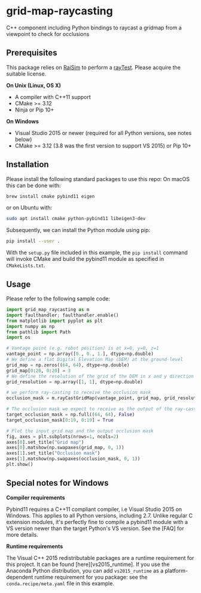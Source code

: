 # grid-map-raycasting

C++ component including Python bindings to raycast a gridmap from a viewpoint to check for occlusions

## Prerequisites

This package relies on [RaiSim](https://raisim.com) to perform a [rayTest](https://raisim.com/sections/RayTest.html).
Please acquire the suitable license.

**On Unix (Linux, OS X)**

* A compiler with C++11 support
* CMake >= 3.12
* Ninja or Pip 10+

**On Windows**

* Visual Studio 2015 or newer (required for all Python versions, see notes below)
* CMake >= 3.12 (3.8 was the first version to support VS 2015) or Pip 10+

## Installation
Please install the following standard packages to use this repo:
On macOS this can be done with:
```bash
brew install cmake pybind11 eigen
```
or on Ubuntu with:
```bash
sudo apt install cmake python-pybind11 libeigen3-dev
```

Subsequently, we can install the Python module using pip:
```bash
pip install --user .
```

With the `setup.py` file included in this example, the `pip install` command will
invoke CMake and build the pybind11 module as specified in `CMakeLists.txt`.

## Usage
Please refer to the following sample code:
```python
import grid_map_raycasting as m
import faulthandler; faulthandler.enable()
from matplotlib import pyplot as plt
import numpy as np
from pathlib import Path
import os

# Vantage point (e.g. robot position) is at x=0, y=0, z=1
vantage_point = np.array([0., 0., 1.], dtype=np.double)
# We define a flat Digital Elevation Map (DEM) at the ground-level
grid_map = np.zeros((64, 64), dtype=np.double)
grid_map[0:20, 0:20] = 3
# We define the resolution of the grid of the DEM in x and y direction
grid_resolution = np.array([1, 1], dtype=np.double)

# we perform ray-casting to receive the occlusion mask
occlusion_mask = m.rayCastGridMap(vantage_point, grid_map, grid_resolution)

# The occlusion mask we expect to receive as the output of the ray-casting
target_occlusion_mask = np.full((64, 64), False)
target_occlusion_mask[0:19, 0:19] = True

# Plot the input grid map and the output occlusion mask
fig, axes = plt.subplots(nrows=1, ncols=2)
axes[0].set_title("Grid map")
axes[0].matshow(np.swapaxes(grid_map, 0, 1))
axes[1].set_title("Occlusion mask")
axes[1].matshow(np.swapaxes(occlusion_mask, 0, 1))
plt.show()
```

## Special notes for Windows

**Compiler requirements**

Pybind11 requires a C++11 compliant compiler, i.e Visual Studio 2015 on Windows.
This applies to all Python versions, including 2.7. Unlike regular C extension
modules, it's perfectly fine to compile a pybind11 module with a VS version newer
than the target Python's VS version. See the [FAQ] for more details.

**Runtime requirements**

The Visual C++ 2015 redistributable packages are a runtime requirement for this
project. It can be found [here][vs2015_runtime]. If you use the Anaconda Python
distribution, you can add `vs2015_runtime` as a platform-dependent runtime
requirement for you package: see the `conda.recipe/meta.yaml` file in this example.


